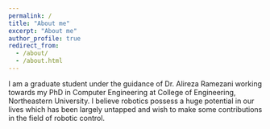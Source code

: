 ```yaml
---
permalink: /
title: "About me"
excerpt: "About me"
author_profile: true
redirect_from: 
  - /about/
  - /about.html
---
```

I am a graduate student under the guidance of Dr. Alireza Ramezani working towards my PhD in Computer Engineering at College of Engineering, Northeastern University. I believe robotics possess a huge potential in our lives which has been largely untapped and wish to make some contributions in the field of robotic control.